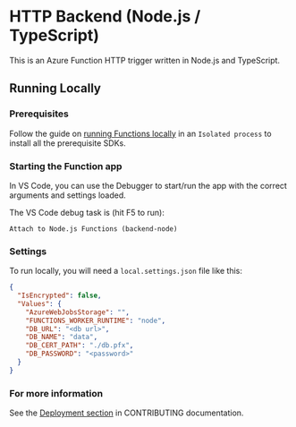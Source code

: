 # HTTP Backend (Node.js / TypeScript)

This is an Azure Function HTTP trigger written in Node.js and TypeScript.

## Running Locally

### Prerequisites

Follow the guide on [running Functions locally](https://docs.microsoft.com/en-us/azure/azure-functions/create-first-function-vs-code-csharp?tabs=isolated-process&pivots=programming-runtime-functions-v3) in an `Isolated process` to install all the prerequisite SDKs.

### Starting the Function app

In VS Code, you can use the Debugger to start/run the app with the correct arguments and settings loaded.

The VS Code debug task is (hit F5 to run):

    Attach to Node.js Functions (backend-node)

### Settings

To run locally, you will need a `local.settings.json` file like this:

```json
{
  "IsEncrypted": false,
  "Values": {
    "AzureWebJobsStorage": "",
    "FUNCTIONS_WORKER_RUNTIME": "node",
    "DB_URL": "<db url>",
    "DB_NAME": "data",
    "DB_CERT_PATH": "./db.pfx",
    "DB_PASSWORD": "<password>"
  }
}
```

### For more information

See the [Deployment section](../../CONTRIBUTING.md) in CONTRIBUTING documentation.